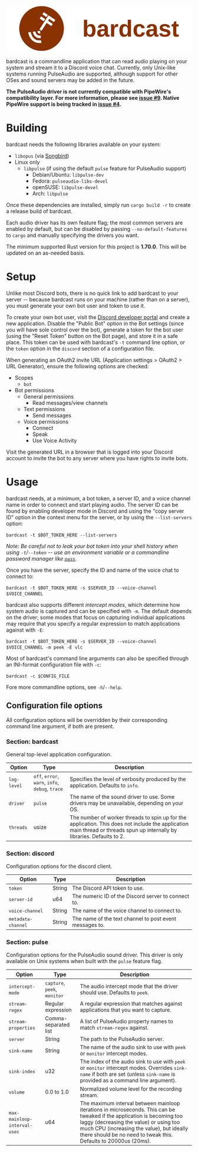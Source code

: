 ![bardcast](icon/bardcast-icon-text-192px.png)

bardcast is a commandline application that can read audio playing on your system
and stream it to a Discord voice chat. Currently, only Unix-like systems running
PulseAudio are supported, although support for other OSes and sound servers may
be added in the future.

**The PulseAudio driver is not currently compatible with PipeWire's
compatibility layer. For more information, please see
[issue #9](https://github.com/hal7df/bardcast/issues/9). Native PipeWire support
is being tracked in [issue #4](https://github.com/hal7df/bardcast/issues/4).**

# Building
bardcast needs the following libraries available on your system:

  * `libopus` (via [Songbird](https://github.com/serenity-rs/songbird#dependencies))
  * Linux only
    * `libpulse` (if using the default `pulse` feature for PulseAudio support)
      * Debian/Ubuntu: `libpulse-dev`
      * Fedora: `pulseaudio-libs-devel`
      * openSUSE: `libpulse-devel`
      * Arch: `libpulse`

Once these dependencies are installed, simply run `cargo build -r` to create a
release build of bardcast.

Each audio driver has its own feature flag; the most common servers are enabled
by default, but can be disabled by passing `--no-default-features` to `cargo`
and manually specifying the drivers you want.

The minimum supported Rust version for this project is **1.70.0**. This will be
updated on an as-needed basis.

# Setup
Unlike most Discord bots, there is no quick link to add bardcast to your
server -- because bardcast runs on your machine (rather than on a server), you
must generate your own bot user and token to use it.

To create your own bot user, visit the
[Discord developer portal](https://discord.com/developers/appliations) and
create a new application. Disable the "Public Bot" option in the Bot settings
(since you will have sole control over the bot), generate a token for the bot
user (using the "Reset Token" button on the Bot page), and store it in a safe
place. This token can be used with bardcast's `-t` command line option, or the
`token` option in the `discord` section of a configuration file.

When generating an OAuth2 invite URL (Application settings > OAuth2 > URL
Generator), ensure the following options are checked:

  * Scopes
    * `bot`
  * Bot permissions
    * General permissions
      * Read messages/view channels
    * Text permissions
      * Send messages
    * Voice permissions
      * Connect
      * Speak
      * Use Voice Activity

Visit the generated URL in a browser that is logged into your Discord account to
invite the bot to any server where you have rights to invite bots.

# Usage
bardcast needs, at a minimum, a bot token, a server ID, and a voice channel
name in order to connect and start playing audio. The server ID can be found by
enabling developer mode in Discord and using the "copy server ID" option in the
context menu for the server, or by using the `--list-servers` option:

```
bardcast -t $BOT_TOKEN_HERE --list-servers
```
_Note: Be careful not to leak your bot token into your shell history when using
`-t`/`--token` -- use an environment variable or a commandline password manager
like [`pass`](https://www.passwordstore.org)._

Once you have the server, specify the ID and name of the voice chat to connect
to:

```
bardcast -t $BOT_TOKEN_HERE -s $SERVER_ID --voice-channel $VOICE_CHANNEL
```

bardcast also supports different _intercept modes_, which determine how system
audio is captured and can be specified with `-m`. The default depends on the
driver; some modes that focus on capturing individual applications may require
that you specify a regular expression to match applications against with `-E`:

```
bardcast -t $BOT_TOKEN_HERE -s $SERVER_ID --voice-channel $VOICE_CHANNEL -m peek -E vlc
```

Most of bardcast's command line arguments can also be specified through an
INI-format configuration file with `-c`:

```
bardcast -c $CONFIG_FILE
```

Fore more commandline options, see `-h`/`--help`.

## Configuration file options
All configuration options will be overridden by their corresponding command line
argument, if both are present.

### Section: bardcast
General top-level application configuration.

| Option | Type | Description |
| ------ | ---- | ----------- |
| `log-level` | `off`, `error`, `warn`, `info`, `debug`, `trace` | Specifies the level of verbosity produced by the application. Defaults to `info`. |
| `driver` | `pulse` | The name of the sound driver to use. Some drivers may be unavailable, depending on your OS. |
| `threads` | usize | The number of worker threads to spin up for the application. This does not include the application main thread or threads spun up internally by libraries. Defaults to 2. |

### Section: discord
Configuration options for the discord client.

| Option | Type | Description |
| ------ | ---- | ----------- |
| `token` | String | The Discord API token to use. |
| `server-id` | u64 | The numeric ID of the Discord server to connect to. |
| `voice-channel` | String | The name of the voice channel to connect to. |
| `metadata-channel` | String | The name of the text channel to post event messages to. |

### Section: pulse
Configuration options for the PulseAudio sound driver. This driver is only
available on Unix systems when built with the `pulse` feature flag.

| Option | Type | Description |
| ------ | ---- | ----------- |
| `intercept-mode` | `capture`, `peek`, `monitor` | The audio intercept mode that the driver should use. Defaults to `peek`. |
| `stream-regex` | Regular expression | A regular expression that matches against applications that you want to capture. |
| `stream-properties` | Comma-separated list | A list of PulseAudio property names to match `stream-regex` against. |
| `server` | String | The path to the PulseAudio server. |
| `sink-name` | String | The name of the audio sink to use with `peek` or `monitor` intercept modes. |
| `sink-index` | u32 | The index of the audio sink to use with `peek` or `monitor` intercept modes. Overrides `sink-name` if both are set (unless `sink-name` is provided as a command line argument). |
| `volume` | 0.0 to 1.0 | Normalized volume level for the recording stream. |
| `max-mainloop-interval-usec` | u64 | The maximum interval between mainloop iterations in microseconds. This can be tweaked if the application is becoming too laggy (decreasing the value) or using too much CPU (increasing the value), but ideally there should be no need to tweak this. Defaults to 20000us (20ms). |
